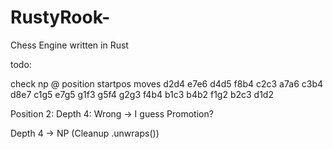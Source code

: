 # RustyRook-
Chess Engine written in Rust


todo: 

check np
@
position startpos moves d2d4 e7e6 d4d5 f8b4 c2c3 a7a6 c3b4 d8e7 c1g5 e7g5 g1f3 g5f4 g2g3 f4b4 b1c3 b4b2 f1g2 b2c3 d1d2

Position 2: 
Depth 4: Wrong -> I guess Promotion?

Depth 4 -> NP (Cleanup .unwraps())